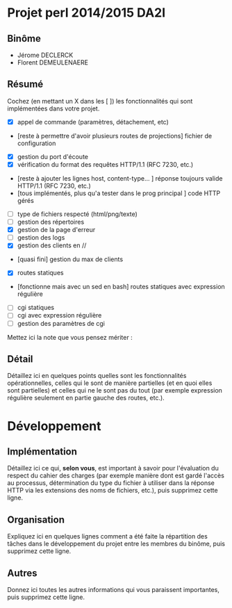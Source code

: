 
# Projet perl 2014/2015 DA2I

## Binôme

- Jérome DECLERCK
- Florent DEMEULENAERE

## Résumé

Cochez (en mettant un X dans les [ ]) les fonctionnalités qui sont
implémentées dans votre projet.

  - [X] appel de commande (paramètres, détachement, etc)
  - [reste à permettre d'avoir plusieurs routes de projections] fichier de configuration
  - [X] gestion du port d'écoute
  - [X] vérification du format des requêtes HTTP/1.1 (RFC 7230, etc.)
  - [reste à ajouter les lignes host, content-type... ] réponse toujours valide HTTP/1.1 (RFC 7230, etc.)
  - [tous implémentés, plus qu'a tester dans le prog principal ] code HTTP gérés
  - [ ] type de fichiers respecté (html/png/texte)
  - [ ] gestion des répertoires
  - [X] gestion de la page d'erreur
  - [ ] gestion des logs
  - [X] gestion des clients en //
  - [quasi fini] gestion du max de clients
  - [X] routes statiques
  - [fonctionne mais avec un sed en bash] routes statiques avec expression régulière
  - [ ] cgi statiques
  - [ ] cgi avec expression régulière
  - [ ] gestion des paramètres de cgi

Mettez ici la note que vous pensez mériter : 

## Détail

Détaillez ici en quelques points quelles sont les fonctionnalités opérationnelles, celles qui le sont de manière partielles (et en quoi elles sont partielles) et celles qui ne le sont pas du tout (par exemple expression régulière seulement en partie gauche des routes, etc.).

# Développement

## Implémentation

Détaillez ici ce qui, **selon vous**, est important à savoir pour l'évaluation du respect du cahier des charges (par exemple manière dont est gardé l'accès au processus, détermination du type du fichier à utiliser dans la réponse HTTP via les extensions des noms de fichiers, etc.), puis supprimez cette ligne.

## Organisation

Expliquez ici en quelques lignes comment a été faite la répartition des tâches dans le développement du projet entre les membres du binôme, puis supprimez cette ligne.

## Autres

Donnez ici toutes les autres informations qui vous paraissent importantes, puis supprimez cette ligne.
